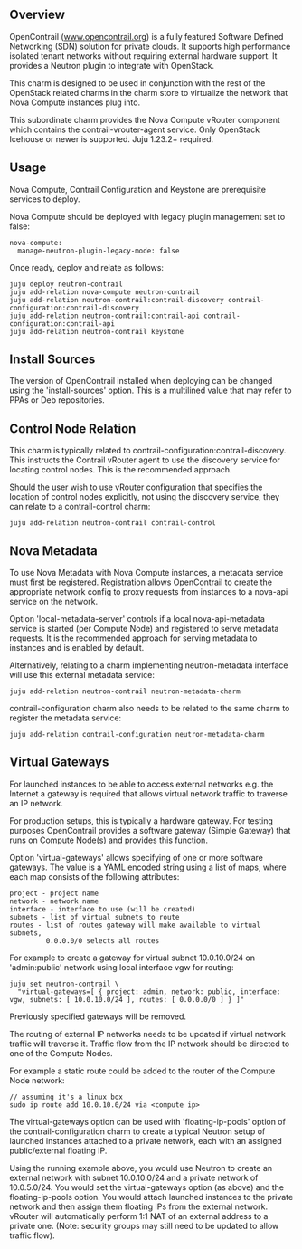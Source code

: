 Overview
--------

OpenContrail (www.opencontrail.org) is a fully featured Software Defined
Networking (SDN) solution for private clouds. It supports high performance
isolated tenant networks without requiring external hardware support. It
provides a Neutron plugin to integrate with OpenStack.

This charm is designed to be used in conjunction with the rest of the OpenStack
related charms in the charm store to virtualize the network that Nova Compute
instances plug into.

This subordinate charm provides the Nova Compute vRouter component which
contains the contrail-vrouter-agent service.
Only OpenStack Icehouse or newer is supported.
Juju 1.23.2+ required.

Usage
-----

Nova Compute, Contrail Configuration and Keystone are prerequisite services to
deploy.

Nova Compute should be deployed with legacy plugin management set to false:

    nova-compute:
      manage-neutron-plugin-legacy-mode: false

Once ready, deploy and relate as follows:

    juju deploy neutron-contrail
    juju add-relation nova-compute neutron-contrail
    juju add-relation neutron-contrail:contrail-discovery contrail-configuration:contrail-discovery
    juju add-relation neutron-contrail:contrail-api contrail-configuration:contrail-api
    juju add-relation neutron-contrail keystone

Install Sources
---------------

The version of OpenContrail installed when deploying can be changed using the
'install-sources' option. This is a multilined value that may refer to PPAs or
Deb repositories.

Control Node Relation
---------------------

This charm is typically related to contrail-configuration:contrail-discovery.
This instructs the Contrail vRouter agent to use the discovery service for
locating control nodes. This is the recommended approach.

Should the user wish to use vRouter configuration that specifies the location
of control nodes explicitly, not using the discovery service, they can relate
to a contrail-control charm:

    juju add-relation neutron-contrail contrail-control

Nova Metadata
-------------

To use Nova Metadata with Nova Compute instances, a metadata service must first
be registered. Registration allows OpenContrail to create the appropriate
network config to proxy requests from instances to a nova-api service on the
network.

Option 'local-metadata-server' controls if a local nova-api-metadata service is
started (per Compute Node) and registered to serve metadata requests. It is
the recommended approach for serving metadata to instances and is enabled by
default.

Alternatively, relating to a charm implementing neutron-metadata interface will
use this external metadata service:

    juju add-relation neutron-contrail neutron-metadata-charm

contrail-configuration charm also needs to be related to the same charm to
register the metadata service:

    juju add-relation contrail-configuration neutron-metadata-charm

Virtual Gateways
----------------

For launched instances to be able to access external networks e.g. the Internet
a gateway is required that allows virtual network traffic to traverse an IP
network.

For production setups, this is typically a hardware gateway. For testing
purposes OpenContrail provides a software gateway (Simple Gateway) that runs on
Compute Node(s) and provides this function.

Option 'virtual-gateways' allows specifying of one or more software gateways.
The value is a YAML encoded string using a list of maps, where each map
consists of the following attributes:

    project - project name
    network - network name
    interface - interface to use (will be created)
    subnets - list of virtual subnets to route
    routes - list of routes gateway will make available to virtual subnets,
             0.0.0.0/0 selects all routes

For example to create a gateway for virtual subnet 10.0.10.0/24 on
'admin:public' network using local interface vgw for routing:

    juju set neutron-contrail \
      "virtual-gateways=[ { project: admin, network: public, interface: vgw, subnets: [ 10.0.10.0/24 ], routes: [ 0.0.0.0/0 ] } ]"

Previously specified gateways will be removed.

The routing of external IP networks needs to be updated if virtual network
traffic will traverse it. Traffic flow from the IP network should be directed to
one of the Compute Nodes.

For example a static route could be added to the router of the Compute Node
network:

    // assuming it's a linux box
    sudo ip route add 10.0.10.0/24 via <compute ip>

The virtual-gateways option can be used with 'floating-ip-pools' option of the
contrail-configuration charm to create a typical Neutron setup of launched
instances attached to a private network, each with an assigned public/external
floating IP.

Using the running example above, you would use Neutron to create an external
network with subnet 10.0.10.0/24 and a private network of 10.0.5.0/24. You would
set the virtual-gateways option (as above) and the floating-ip-pools option.
You would attach launched instances to the private network and then assign them
floating IPs from the external network. vRouter will automatically perform 1:1
NAT of an external address to a private one. (Note: security groups may still
need to be updated to allow traffic flow).
